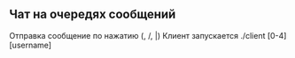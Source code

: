 ## Чат на очередях сообщений

Отправка сообщение по нажатию (\, /, |)
Клиент запускается ./client [0-4] [username]
